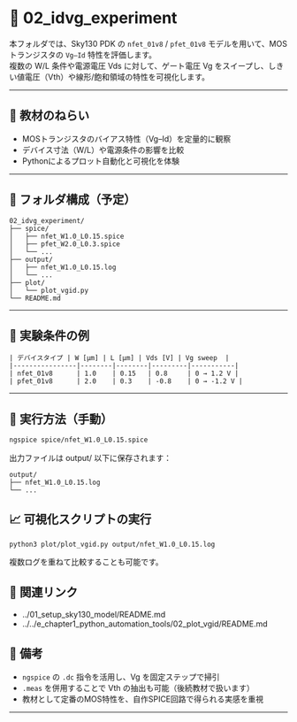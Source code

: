 # 📘 02_idvg_experiment

本フォルダでは、Sky130 PDK の `nfet_01v8` / `pfet_01v8` モデルを用いて、MOSトランジスタの `Vg–Id` 特性を評価します。  
複数の W/L 条件や電源電圧 Vds に対して、ゲート電圧 Vg をスイープし、しきい値電圧（Vth）や線形/飽和領域の特性を可視化します。

---

## 🎯 教材のねらい

- MOSトランジスタのバイアス特性（Vg–Id）を定量的に観察
- デバイス寸法（W/L）や電源条件の影響を比較
- Pythonによるプロット自動化と可視化を体験

---

## 📁 フォルダ構成（予定）

```text
02_idvg_experiment/
├── spice/
│   ├── nfet_W1.0_L0.15.spice
│   ├── pfet_W2.0_L0.3.spice
│   └── ...
├── output/
│   ├── nfet_W1.0_L0.15.log
│   └── ...
├── plot/
│   └── plot_vgid.py
└── README.md
```

---

## 🔧 実験条件の例

```text
| デバイスタイプ | W [µm] | L [µm] | Vds [V] | Vg sweep  |
|----------------|--------|--------|---------|-----------|
| nfet_01v8      | 1.0    | 0.15   | 0.8     | 0 → 1.2 V |
| pfet_01v8      | 2.0    | 0.3    | -0.8    | 0 → -1.2 V |
```

---

## 🚀 実行方法（手動）

```bash
ngspice spice/nfet_W1.0_L0.15.spice
```
出力ファイルは output/ 以下に保存されます：
```
output/
├── nfet_W1.0_L0.15.log
└── ...
```
## 📈 可視化スクリプトの実行
```
python3 plot/plot_vgid.py output/nfet_W1.0_L0.15.log
```
複数ログを重ねて比較することも可能です。

## 🔗 関連リンク
- ../01_setup_sky130_model/README.md
- ../../e_chapter1_python_automation_tools/02_plot_vgid/README.md

## 📝 備考
- `ngspice` の `.dc` 指令を活用し、Vg を固定ステップで掃引
- `.meas` を併用することで Vth の抽出も可能（後続教材で扱います）
- 教材として定番のMOS特性を、自作SPICE回路で得られる実感を重視

---
